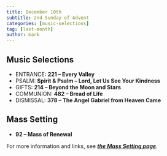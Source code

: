 ```yaml
---
title: December 10th 
subtitle: 2nd Sunday of Advent
categories: [music-selections]
tag: [last-month]
author: mark
---
```


## Music Selections

- ENTRANCE: **221 – Every Valley**
- PSALM: **Spirit & Psalm – Lord, Let Us See Your Kindness**
- GIFTS: **214 – Beyond the Moon and Stars**
- COMMUNION: **482 – Bread of Life**
- DISMISSAL: **378 – The Angel Gabriel from Heaven Came**

## Mass Setting

- **92 – Mass of Renewal**

For more information and links, see _**[the Mass Setting page](/mass-setting/)**_.
